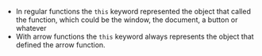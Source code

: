 - In regular functions the `this` keyword represented the object that called the function, which could be the window, the document, a button or whatever
- With arrow functions the `this` keyword always represents the object that defined the arrow function.
